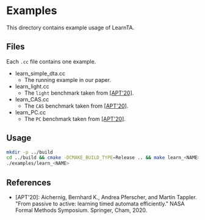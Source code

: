 Examples
=========

This directory contains example usage of LearnTA.

Files
------

Each `.cc` file contains one example.

- learn_simple_dta.cc
  - The running example in our paper.  
- learn_light.cc
  - The `light` benchmark taken from [[APT'20]](https://doi.org/10.1007/978-3-030-55754-6_1).
- learn_CAS.cc
   - The `CAS` benchmark taken from [[APT'20]](https://doi.org/10.1007/978-3-030-55754-6_1).
- learn_PC.cc
  - The `PC` benchmark taken from [[APT'20]](https://doi.org/10.1007/978-3-030-55754-6_1).

Usage
-----

```sh
mkdir -p ../build
cd ../build && cmake -DCMAKE_BUILD_TYPE=Release .. && make learn_<NAME>.cc
./examples/learn_<NAME>
```

References
-----------

- [APT'20]: Aichernig, Bernhard K., Andrea Pferscher, and Martin Tappler. "From passive to active: learning timed automata efficiently." NASA Formal Methods Symposium. Springer, Cham, 2020.
